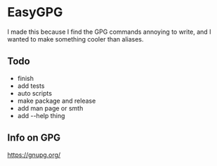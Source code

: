 # EasyGPG

I made this because I find the GPG commands annoying to write, and I wanted to make something cooler than aliases.

## Todo

- finish
- add tests
- auto scripts
- make package and release
- add man page or smth
- add --help thing

## Info on GPG

https://gnupg.org/
